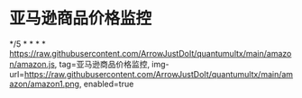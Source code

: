 # 亚马逊商品价格监控
*/5 * * * * https://raw.githubusercontent.com/ArrowJustDoIt/quantumultx/main/amazon/amazon.js, tag=亚马逊商品价格监控, img-url=https://raw.githubusercontent.com/ArrowJustDoIt/quantumultx/main/amazon/amazon1.png, enabled=true
